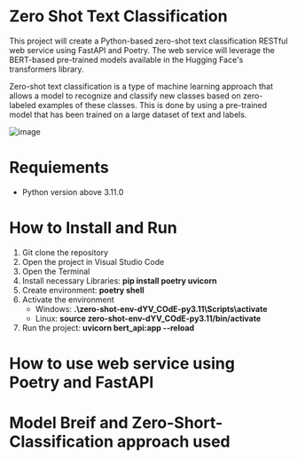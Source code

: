 # **Zero Shot Text Classification**

This project will create a Python-based zero-shot text classification RESTful web service using FastAPI and Poetry. The web service will leverage the BERT-based pre-trained models available in the Hugging Face's transformers library.

Zero-shot text classification is a type of machine learning approach that allows a model to recognize and classify new classes based on zero-labeled examples of these classes. This is done by using a pre-trained model that has been trained on a large dataset of text and labels.

![image](https://github.com/zeidzen/HR_resume/assets/36964163/5fa8cf5a-9436-4981-ac03-b8cbf1cd0893)

# Requiements
- Python version above 3.11.0

# How to Install and Run

1. Git clone the repository
2. Open the project in Visual Studio Code
3. Open the Terminal 
4. Install necessary Libraries: **pip install poetry uvicorn**
5. Create environment: **poetry shell**
6. Activate the environment 
   - Windows: **.\zero-shot-env-dYV_COdE-py3.11\Scripts\activate**
   - Linux: **source zero-shot-env-dYV_COdE-py3.11/bin/activate**
7. Run the project: **uvicorn bert_api:app --reload**

# How to use web service using Poetry and FastAPI


# Model Breif and Zero-Short-Classification approach used



